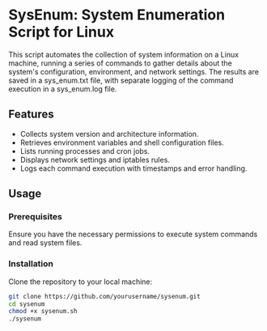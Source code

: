 # SysEnum: System Enumeration Script for Linux
This script automates the collection of system information on a Linux machine, running a series of commands to gather details about the system's configuration, environment, and network settings. The results are saved in a sys_enum.txt file, with separate logging of the command execution in a sys_enum.log file.

## Features
- Collects system version and architecture information.
- Retrieves environment variables and shell configuration files.
- Lists running processes and cron jobs.
- Displays network settings and iptables rules.
- Logs each command execution with timestamps and error handling.

## Usage
### Prerequisites
Ensure you have the necessary permissions to execute system commands and read system files.

### Installation
Clone the repository to your local machine:
```bash
git clone https://github.com/yourusername/sysenum.git
cd sysenum
chmod +x sysenum.sh
./sysenum

